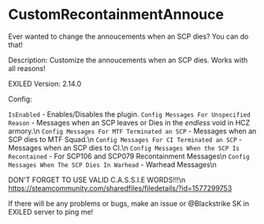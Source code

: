# CustomRecontainmentAnnouce
Ever wanted to change the annoucements when an SCP dies? You can do that!

Description: Customize the annoucements when an SCP dies. Works with all reasons!

EXILED Version: 2.14.0

Config:

``IsEnabled`` - Enables/Disables the plugin.
``Config Messages For Unspecified Reason`` - Messages when an SCP leaves or Dies in the *endless* void in HCZ armory.\n
``Config Messages For MTF Terminated an SCP`` - Messages when an SCP dies to MTF Squad.\n
``Config Messages For CI Terminated an SCP`` - Messages when an SCP dies to CI.\n
``Config Messages When the SCP Is Recontained`` - For SCP106 and SCP079 Recontainment Messages\n
``Config Messages When The SCP Dies In Warhead`` - Warhead Messages\n

DON'T FORGET TO USE VALID C.A.S.S.I.E WORDS!!!\n
https://steamcommunity.com/sharedfiles/filedetails/?id=1577299753

If there will be any problems or bugs, make an issue or @Blackstrike SK in EXILED server to ping me!
